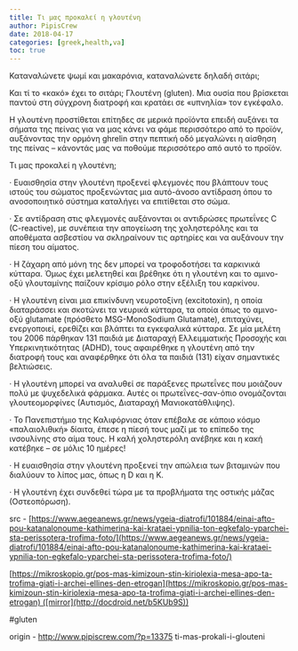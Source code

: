 ```yaml
---
title: Τι μας προκαλεί η γλουτένη
author: PipisCrew
date: 2018-04-17
categories: [greek,health,va]
toc: true
---
```


Καταναλώνετε ψωμί και μακαρόνια, καταναλώνετε δηλαδή σιτάρι;

Και τί το «κακό» έχει το σιτάρι; Γλουτένη (gluten). Μια ουσία που βρίσκεται παντού στη σύγχρονη διατροφή και κρατάει σε «υπνηλία» τον εγκέφαλο.

Η γλουτένη προστίθεται επίτηδες σε μερικά προϊόντα επειδή αυξάνει τα σήματα της πείνας για να μας κάνει να φάμε περισσότερο από το προϊόν, αυξάνοντας την ορμόνη ghrelin στην πεπτική οδό μεγαλώνει η αίσθηση της πείνας – κάνοντάς μας να ποθούμε περισσότερο από αυτό το προϊόν.

Τι μας προκαλεί η γλουτένη;

· Ευαισθησία στην γλουτένη προξενεί φλεγμονές που βλάπτουν τους ιστούς του σώματος προξενώντας μια αυτό-άνοσο αντίδραση όπου το ανοσοποιητικό σύστημα καταλήγει να επιτίθεται στο σώμα.

· Σε αντίδραση στις φλεγμονές αυξάνονται οι αντιδρώσες πρωτεΐνες C (C-reactive), με συνέπεια την απογείωση της χοληστερόλης και τα αποθέματα ασβεστίου να σκληραίνουν τις αρτηρίες και να αυξάνουν την πίεση του αίματος.

· Η ζάχαρη από μόνη της δεν μπορεί να τροφοδοτήσει τα καρκινικά κύτταρα. Όμως έχει μελετηθεί και βρέθηκε ότι η γλουτένη και το αμινο-οξύ γλουταμίνης παίζουν κρίσιμο ρόλο στην εξέλιξη του καρκίνου.

· Η γλουτένη είναι μια επικίνδυνη νευροτοξίνη (excitotoxin), η οποία διαταράσσει και σκοτώνει τα νευρικά κύτταρα, τα οποία όπως το αμινο-οξύ glutamate (πρόσθετο MSG-MonoSodium Glutamate), επιταχύνει, ενεργοποιεί, ερεθίζει και βλάπτει τα εγκεφαλικά κύτταρα. Σε μία μελέτη του 2006 πάρθηκαν 131 παιδιά με Διαταραχή Ελλειμματικής Προσοχής και Υπερκινητικότητας (ADHD), τους αφαιρέθηκε η γλουτένη από την διατροφή τους και αναφέρθηκε ότι όλα τα παιδιά (131) είχαν σημαντικές βελτιώσεις.

· Η γλουτένη μπορεί να αναλυθεί σε παράξενες πρωτεΐνες που μοιάζουν πολύ με ψυχεδελικά φάρμακα. Αυτές οι πρωτεΐνες-σαν-όπιο ονομάζονται γλουτεομορφίνες (Αυτισμός, Διαταραχή Μανιοκατάθλιψης).

· Το Πανεπιστήμιο της Καλιφόρνιας όταν επέβαλε σε κάποιο κόσμο «παλαιολιθική» δίαιτα, έπεσε η πίεσή τους μαζί με το επίπεδο της ινσουλίνης στο αίμα τους. Η καλή χοληστερόλη ανέβηκε και η κακή κατέβηκε – σε μόλις 10 ημέρες!

· Η ευαισθησία στην γλουτένη προξενεί την απώλεια των βιταμινών που διαλύουν το λίπος μας, όπως η D και η K.

· Η γλουτένη έχει συνδεθεί τώρα με τα προβλήματα της οστικής μάζας (Οστεοπόρωση).

src - [https://www.aegeanews.gr/news/ygeia-diatrofi/101884/einai-afto-pou-katanalonoume-kathimerina-kai-krataei-ypnilia-ton-egkefalo-yparchei-sta-perissotera-trofima-foto/](https://www.aegeanews.gr/news/ygeia-diatrofi/101884/einai-afto-pou-katanalonoume-kathimerina-kai-krataei-ypnilia-ton-egkefalo-yparchei-sta-perissotera-trofima-foto/)

[https://mikroskopio.gr/pos-mas-kimizoun-stin-kiriolexia-mesa-apo-ta-trofima-giati-i-archei-ellines-den-etrogan](https://mikroskopio.gr/pos-mas-kimizoun-stin-kiriolexia-mesa-apo-ta-trofima-giati-i-archei-ellines-den-etrogan) ([mirror](http://docdroid.net/b5KUb9S))

#gluten

origin - http://www.pipiscrew.com/?p=13375 ti-mas-prokali-i-glouteni